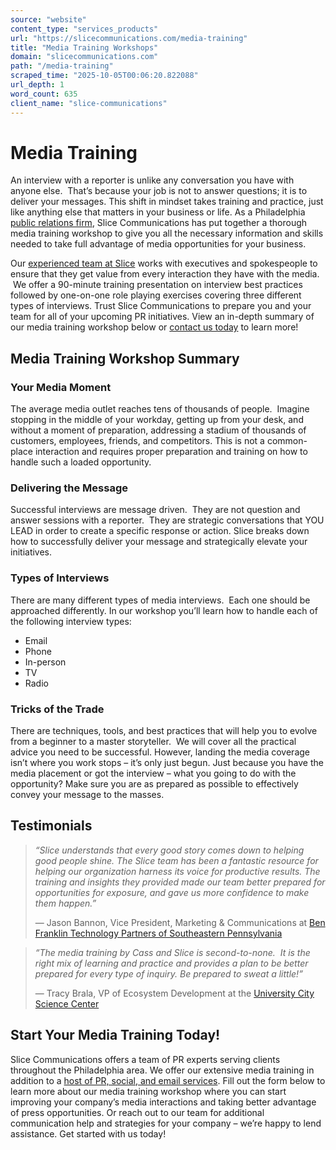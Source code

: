 ```yaml
---
source: "website"
content_type: "services_products"
url: "https://slicecommunications.com/media-training"
title: "Media Training Workshops"
domain: "slicecommunications.com"
path: "/media-training"
scraped_time: "2025-10-05T00:06:20.822088"
url_depth: 1
word_count: 635
client_name: "slice-communications"
---
```


# Media Training

An interview with a reporter is unlike any conversation you have with anyone else.  That’s because your job is not to answer questions; it is to deliver your messages. This shift in mindset takes training and practice, just like anything else that matters in your business or life. As a Philadelphia [public relations firm](https://slicecommunications.com/public-relations), Slice Communications has put together a thorough media training workshop to give you all the necessary information and skills needed to take full advantage of media opportunities for your business.

Our [experienced team at Slice](https://slicecommunications.com/team) works with executives and spokespeople to ensure that they get value from every interaction they have with the media.  We offer a 90-minute training presentation on interview best practices followed by one-on-one role playing exercises covering three different types of interviews. Trust Slice Communications to prepare you and your team for all of your upcoming PR initiatives. View an in-depth summary of our media training workshop below or [contact us today](https://slicecommunications.com/contact) to learn more!  

## **Media Training Workshop Summary**

### Your Media Moment

The average media outlet reaches tens of thousands of people.  Imagine stopping in the middle of your workday, getting up from your desk, and without a moment of preparation, addressing a stadium of thousands of customers, employees, friends, and competitors. This is not a common-place interaction and requires proper preparation and training on how to handle such a loaded opportunity.

### Delivering the Message

Successful interviews are message driven.  They are not question and answer sessions with a reporter.  They are strategic conversations that YOU LEAD in order to create a specific response or action. Slice breaks down how to successfully deliver your message and strategically elevate your initiatives.

### Types of Interviews

There are many different types of media interviews.  Each one should be approached differently. In our workshop you’ll learn how to handle each of the following interview types:  

*   Email  
*   Phone  
*   In-person  
*   TV  
*   Radio

### Tricks of the Trade

There are techniques, tools, and best practices that will help you to evolve from a beginner to a master storyteller.  We will cover all the practical advice you need to be successful. However, landing the media coverage isn’t where you work stops – it’s only just begun. Just because you have the media placement or got the interview – what you going to do with the opportunity? Make sure you are as prepared as possible to effectively convey your message to the masses.

## Testimonials

> _“Slice understands that every good story comes down to helping good people shine. The Slice team has been a fantastic resource for helping our organization harness its voice for productive results. The training and insights they provided made our team better prepared for opportunities for exposure, and gave us more confidence to make them happen.”_
> 
> — Jason Bannon, Vice President, Marketing & Communications at [Ben Franklin Technology Partners of Southeastern Pennsylvania](https://www.sep.benfranklin.org/)

> _“The media training by Cass and Slice is second-to-none.  It is the right mix of learning and practice and provides a plan to be better prepared for every type of inquiry. Be prepared to sweat a little!”_
> 
> — Tracy Brala, VP of Ecosystem Development at the [University City Science Center](https://sciencecenter.org/)

## Start Your Media Training Today!

Slice Communications offers a team of PR experts serving clients throughout the Philadelphia area. We offer our extensive media training in addition to a [host of PR, social, and email services](https://slicecommunications.com/our-services). Fill out the form below to learn more about our media training workshop where you can start improving your company’s media interactions and taking better advantage of press opportunities. Or reach out to our team for additional communication help and strategies for your company – we’re happy to lend assistance. Get started with us today!